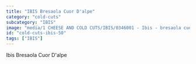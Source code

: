 ```yaml
---
title: "IBIS Bresaola Cuor D'alpe"
category: "cold-cuts"
subcategory: "IBIS"
image: "media/1 CHEESE AND COLD CUTS/IBIS/0346001 - Ibis - bresaola cuor d'alpe.jpg"
id: "cold-cuts-ibis-50"
tags: ["IBIS"]
---
```


Ibis Bresaola Cuor D'alpe
